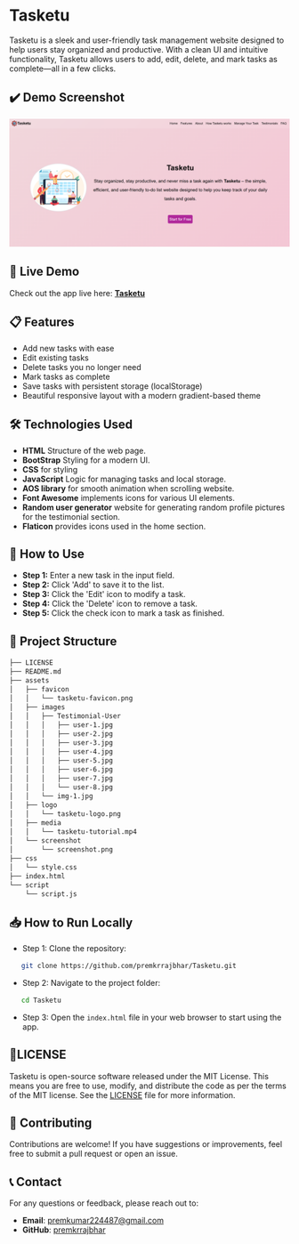 # Tasketu

Tasketu is a sleek and user-friendly task management website designed to help users stay organized and productive. With a clean UI and intuitive functionality, Tasketu allows users to add, edit, delete, and mark tasks as complete—all in a few clicks.

## ✔️  Demo Screenshot

![Screenshot of TaskNDo](assets/screenshot/screenshot.png)

## 🔗 Live Demo

Check out the app live here: **[Tasketu](https://premkrrajbhar.github.io/Tasketu/)**

## 📋 Features

- Add new tasks with ease  
- Edit existing tasks  
- Delete tasks you no longer need  
- Mark tasks as complete  
- Save tasks with persistent storage (localStorage)  
- Beautiful responsive layout with a modern gradient-based theme


## 🛠️ Technologies Used

- **HTML** Structure of the web page.
- **BootStrap** Styling for a modern UI.
- **CSS** for styling
- **JavaScript** Logic for managing tasks and local storage.
- **AOS library** for smooth animation when scrolling website.
- **Font Awesome** implements icons for various UI elements.
- **Random user generator** website for generating random profile pictures for the testimonial section.
- **Flaticon** provides icons used in the home section.


## 🚀 How to Use

- **Step 1:** Enter a new task in the input field.
- **Step 2:** Click 'Add' to save it to the list.
- **Step 3:** Click the 'Edit' icon to modify a task.
- **Step 4:** Click the 'Delete' icon to remove a task.
- **Step 5:** Click the check icon to mark a task as finished.

## 📂 Project Structure

```
├── LICENSE
├── README.md
├── assets
│   ├── favicon
│   │   └── tasketu-favicon.png
│   ├── images
│   │   ├── Testimonial-User
│   │   │   ├── user-1.jpg
│   │   │   ├── user-2.jpg
│   │   │   ├── user-3.jpg
│   │   │   ├── user-4.jpg
│   │   │   ├── user-5.jpg
│   │   │   ├── user-6.jpg
│   │   │   ├── user-7.jpg
│   │   │   └── user-8.jpg
│   │   └── img-1.jpg
│   ├── logo
│   │   └── tasketu-logo.png
│   ├── media
│   │   └── tasketu-tutorial.mp4
│   └── screenshot
│       └── screenshot.png
├── css
│   └── style.css
├── index.html
└── script
    └── script.js

```

## 📥 How to Run Locally

- Step 1: Clone the repository:

```bash
   git clone https://github.com/premkrrajbhar/Tasketu.git
```

- Step 2: Navigate to the project folder:

```bash
   cd Tasketu
```

- Step 3: Open the `index.html` file in your web browser to start using the app.


## 📝LICENSE

Tasketu is open-source software released under the MIT License. This means you are free to use, modify, and distribute the code as per the terms of the MIT license. See the [LICENSE](/LICENSE) file for more information.


## 🤝 Contributing

Contributions are welcome! If you have suggestions or improvements, feel free to submit a pull request or open an issue.

## 📞 Contact

For any questions or feedback, please reach out to:

- **Email**: [premkumar224487@gmail.com](mailto:premkumar224487@gmail.com)
- **GitHub**: [premkrrajbhar](https://github.com/premkrrajbhar)
